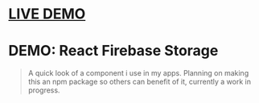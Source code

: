 <a href="https://demo-react-firebase-storage.gerardg.dev" target="blank"><h1>LIVE DEMO</h1></a>

# DEMO: React Firebase Storage

> A quick look of a component i use in my apps. Planning on making this an npm package so others can benefit of it, currently a work in progress.
